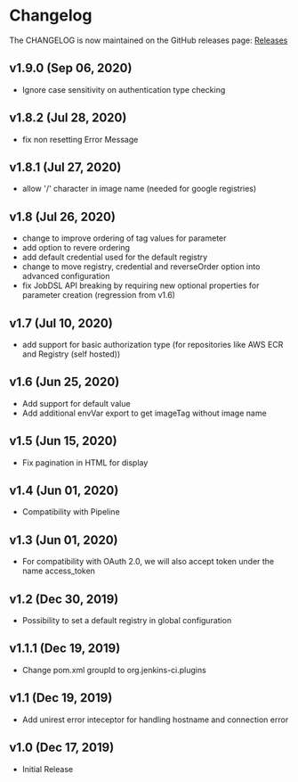 Changelog
===

The CHANGELOG is now maintained on the GitHub releases page: [Releases](https://github.com/jenkinsci/image-tag-parameter-plugin/releases)

## v1.9.0 (Sep 06, 2020)
* Ignore case sensitivity on authentication type checking

## v1.8.2 (Jul 28, 2020)
* fix non resetting Error Message

## v1.8.1 (Jul 27, 2020)
* allow '/' character in image name (needed for google registries)

## v1.8 (Jul 26, 2020)
* change to improve ordering of tag values for parameter
* add option to revere ordering
* add default credential used for the default registry
* change to move registry, credential and reverseOrder option into advanced configuration
* fix JobDSL API breaking by requiring new optional properties for parameter creation (regression from v1.6)

## v1.7 (Jul 10, 2020)
* add support for basic authorization type (for repositories like AWS ECR and Registry (self hosted))

## v1.6 (Jun 25, 2020)
* Add support for default value
* Add additional envVar export to get imageTag without image name

## v1.5 (Jun 15, 2020)
* Fix pagination in HTML for display

## v1.4 (Jun 01, 2020)
* Compatibility with Pipeline

## v1.3 (Jun 01, 2020)
* For compatibility with OAuth 2.0, we will also accept token under the name access_token

## v1.2 (Dec 30, 2019)
* Possibility to set a default registry in global configuration

## v1.1.1 (Dec 19, 2019)
* Change pom.xml groupId to org.jenkins-ci.plugins

## v1.1 (Dec 19, 2019)
* Add unirest error inteceptor for handling hostname and connection error

## v1.0 (Dec 17, 2019)
* Initial Release
